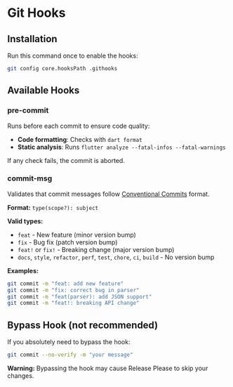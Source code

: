 # Git Hooks

## Installation

Run this command once to enable the hooks:

```bash
git config core.hooksPath .githooks
```

## Available Hooks

### pre-commit

Runs before each commit to ensure code quality:
- **Code formatting**: Checks with `dart format`
- **Static analysis**: Runs `flutter analyze --fatal-infos --fatal-warnings`

If any check fails, the commit is aborted.

### commit-msg

Validates that commit messages follow [Conventional Commits](https://www.conventionalcommits.org/) format.

**Format:** `type(scope?): subject`

**Valid types:**
- `feat` - New feature (minor version bump)
- `fix` - Bug fix (patch version bump)
- `feat!` or `fix!` - Breaking change (major version bump)
- `docs`, `style`, `refactor`, `perf`, `test`, `chore`, `ci`, `build` - No version bump

**Examples:**
```bash
git commit -m "feat: add new feature"
git commit -m "fix: correct bug in parser"
git commit -m "feat(parser): add JSON support"
git commit -m "feat!: breaking API change"
```

## Bypass Hook (not recommended)

If you absolutely need to bypass the hook:

```bash
git commit --no-verify -m "your message"
```

**Warning:** Bypassing the hook may cause Release Please to skip your changes.
